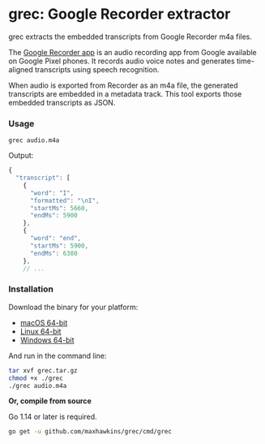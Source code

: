 # grec: Google Recorder extractor

grec extracts the embedded transcripts from Google Recorder m4a files.

The [Google Recorder app](https://play.google.com/store/apps/details?id=com.google.android.apps.recorder&hl=en_US) is an audio recording app from Google available on Google Pixel phones. It records audio voice notes and generates time-aligned transcripts using speech recognition.

When audio is exported from Recorder as an m4a file, the generated transcripts are embedded in a metadata track. This tool exports those embedded transcripts as JSON.

### Usage

    grec audio.m4a

Output:

```js
{
  "transcript": [
    {
      "word": "I",
      "formatted": "\nI",
      "startMs": 5660,
      "endMs": 5900
    },
    {
      "word": "end",
      "startMs": 5900,
      "endMs": 6380
    },
    // ...
```

### Installation

Download the binary for your platform:

* [macOS 64-bit]()
* [Linux 64-bit]()
* [Windows 64-bit]()

And run in the command line:

```bash
tar xvf grec.tar.gz
chmod +x ./grec
./grec audio.m4a
```

**Or, compile from source**

Go 1.14 or later is required.

```bash
go get -u github.com/maxhawkins/grec/cmd/grec
```
